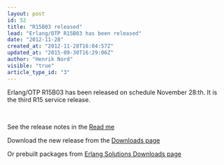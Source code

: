 ```yaml
---
layout: post
id: 52
title: "R15B03 released"
lead: "Erlang/OTP R15B03 has been released"
date: "2012-11-28"
created_at: "2012-11-28T16:04:57Z"
updated_at: "2015-09-30T16:29:06Z"
author: "Henrik Nord"
visible: "true"
article_type_id: "3"
---
```


 Erlang/OTP R15B03 has been released on schedule November 28:th. It is the third R15 service release.

  

 See the release notes in the [Read me](https://www.erlang.org/download/otp_src_R15B03.readme)

 Download the new release from the [Downloads page](https://www.erlang.org/download.html)

 Or prebuilt packages from [Erlang Solutions Downloads page](http://www.erlang-solutions.com/downloads/download-erlang-otp)

